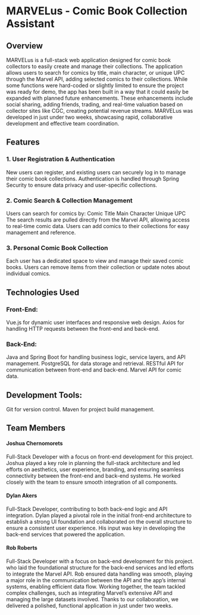# MARVELus - Comic Book Collection Assistant
## Overview
MARVELus is a full-stack web application designed for comic book collectors to easily create and manage their collections. The application allows users to search for comics by title, main character, or unique UPC through the Marvel API, adding selected comics to their collections. While some functions were hard-coded or slightly limited to ensure the project was ready for demo, the app has been built in a way that it could easily be expanded with planned future enhancements. These enhancements include social sharing, adding friends, trading, and real-time valuation based on collector sites like CGC, creating potential revenue streams. MARVELus was developed in just under two weeks, showcasing rapid, collaborative development and effective team coordination.

## Features
### 1. User Registration & Authentication
New users can register, and existing users can securely log in to manage their comic book collections.
Authentication is handled through Spring Security to ensure data privacy and user-specific collections.
### 2. Comic Search & Collection Management
Users can search for comics by:
Comic Title
Main Character
Unique UPC
The search results are pulled directly from the Marvel API, allowing access to real-time comic data.
Users can add comics to their collections for easy management and reference.
### 3. Personal Comic Book Collection
Each user has a dedicated space to view and manage their saved comic books.
Users can remove items from their collection or update notes about individual comics.
## Technologies Used
### Front-End:

Vue.js for dynamic user interfaces and responsive web design.
Axios for handling HTTP requests between the front-end and back-end.
### Back-End:

Java and Spring Boot for handling business logic, service layers, and API management.
PostgreSQL for data storage and retrieval.
RESTful API for communication between front-end and back-end.
Marvel API for comic data.
## Development Tools:

Git for version control.
Maven for project build management.
## Team Members
#### Joshua Chernomorets
Full-Stack Developer with a focus on front-end development for this project. Joshua played a key role in planning the full-stack architecture and led efforts on aesthetics, user experience, branding, and ensuring seamless connectivity between the front-end and back-end systems. He worked closely with the team to ensure smooth integration of all components.
#### Dylan Akers
Full-Stack Developer, contributing to both back-end logic and API integration. Dylan played a pivotal role in the initial front-end architecture to establish a strong UI foundation and collaborated on the overall structure to ensure a consistent user experience. His input was key in developing the back-end services that powered the application.
#### Rob Roberts
Full-Stack Developer with a focus on back-end development for this project. who laid the foundational structure for the back-end services and led efforts to integrate the Marvel API. Rob ensured data handling was smooth, playing a major role in the communication between the API and the app’s internal systems, enabling efficient data flow.
Working together, the team tackled complex challenges, such as integrating Marvel’s extensive API and managing the large datasets involved. Thanks to our collaboration, we delivered a polished, functional application in just under two weeks.
